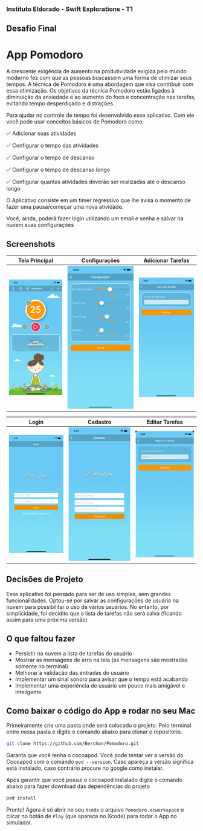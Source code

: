 ### Instituto Eldorado - Swift Explorations - T1

## Desafio Final

# App Pomodoro

A crescente exigência de aumento na produtividade exigida pelo mundo moderno fez com que as pessoas buscassem uma forma de otimizar seus tempos. A técnica de Pomodoro é uma abordagem que visa contribuir com essa otimização. Os objetivos da técnica Pomodoro estão ligados à diminuição da ansiedade e ao aumento do foco e concentração nas tarefas, evitando tempo desperdiçado e distrações.

Para ajudar no controle de tempo foi desenvolvido esse aplicativo. Com ele você pode usar conceitos básicos de Pomodoro como:

✅ Adicionar suas atividades

✅ Configurar o tempo das atividades

✅ Configurar o tempo de descanso

✅ Configurar o tempo de descanso longo

✅ Configurar quantas atividades deverão ser realizadas até o descanso longo


O Aplicativo consiste em um timer regressivo que lhe avisa o momento de fazer uma pausa/começar uma nova atividade.

Você, ainda, poderá fazer login utilizando um email e senha e salvar na nuvem suas configurações


## Screenshots

| Tela Principal | Configurações | Adicionar Tarefas |
|:---:|:---:|:---:|
| ![Page1](/iOS/main.png) | ![Page2](/iOS/configurations.png) | ![Page3](/iOS/addTask.png) |

| Login | Cadastro | Editar Tarefas |
|:---:|:---:|:---:|
| ![Page4](/iOS/login.png) | ![Page5](/iOS/register.png) | ![Page6](/iOS/editTask.png) |
## Decisões de Projeto

Esse aplicativo foi pensado para ser de uso simples, sem grandes funcionalidades. Optou-se por salvar as configurações de usuário na nuvem para possibilitar o uso de vários usuários. No entanto, por simplicidade, foi decidito que a lista de tarefas não será salva (ficando assim para uma próxima versão)

## O que faltou fazer

- Persistir na nuvem a lista de tarefas do usuário
- Mostrar as mensagens de erro na tela (as mensagens são mostradas somente no terminal)
- Melhorar a validação das entradas do usuário
- Implementar um sinal sonoro para avisar que o tempo está acabando
- Implementar uma experiência de usuário um pouco mais amigável e inteligente

## Como baixar o código do App e rodar no seu Mac

Primeiramente crie uma pasta onde será colocado o projeto. Pelo terminal entre nessa pasta e digite o comando abaixo para clonar o repositório.
```bash
git clone https://github.com/Berchon/Pomodoro.git
```
Garanta que você tenha o cocoapod. Você pode tentar ver a versão do Cocoapod com o comando `pod --version`. Caso apareça a versão significa está instalado, caso contrário procure no google como instalar.

Após garantir que você possui o cocoapod instalado digite o comando abaixo para fazer download das dependências do projeto
```bash
pod install
```
Pronto! Agora é só abrir no seu `Xcode` o arquivo `Pomodoro.xcworkspace` e clicar no botão de `Play` (que aparece no Xcode) para rodar o App no simulador.
